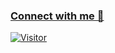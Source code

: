 ### [Connect with me 💬](https://vikasthakur.vercel.app/)
[![Visitor](https://visitor-badge.laobi.icu/badge?page_id=viikasthakur.viikasthakur)](https://github.com/viikasthakur)
